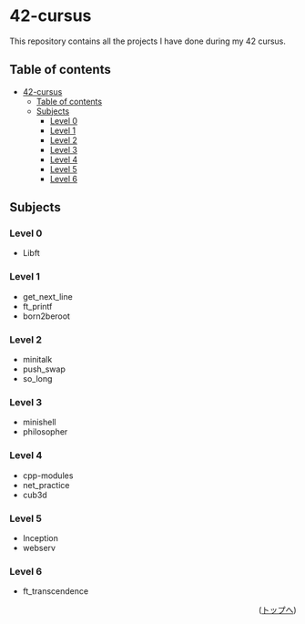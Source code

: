 # 42-cursus
This repository contains all the projects I have done during my 42 cursus.

## Table of contents
- [42-cursus](#42-cursus)
  - [Table of contents](#table-of-contents)
  - [Subjects](#subjects)
    - [Level 0](#level-0)
    - [Level 1](#level-1)
    - [Level 2](#level-2)
    - [Level 3](#level-3)
    - [Level 4](#level-4)
    - [Level 5](#level-5)
    - [Level 6](#level-6)

## Subjects

### Level 0
- Libft

### Level 1
- get_next_line
- ft_printf
- born2beroot

### Level 2
- minitalk
- push_swap
- so_long

### Level 3
- minishell
- philosopher

### Level 4
- cpp-modules
- net_practice
- cub3d

### Level 5
- Inception
- webserv

### Level 6
- ft_transcendence

<p align="right">(<a href="#top">トップへ</a>)</p>
